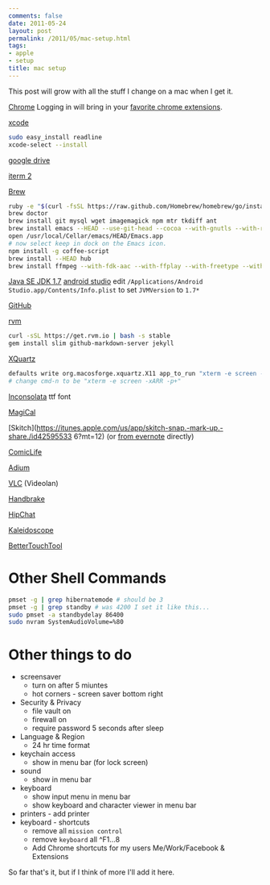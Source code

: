 ```yaml
---
comments: false
date: 2011-05-24
layout: post
permalink: /2011/05/mac-setup.html
tags:
- apple
- setup
title: mac setup
---
```


This post will grow with all the stuff I change on a mac when I get it.

[Chrome](http://www.google.com/intl/en/chrome/browser/beta.html)
Logging in will bring in your [favorite chrome extensions](/2014/07/favorite-chrome-extensions.html).

[xcode](https://itunes.apple.com/us/app/xcode/id497799835)

```bash
sudo easy_install readline
xcode-select --install
```

[google drive](https://tools.google.com/dlpage/drive/index.html?hl=en#eula)

[iterm 2](http://iterm2.com/)

[Brew](http://brew.sh/)

```bash
ruby -e "$(curl -fsSL https://raw.github.com/Homebrew/homebrew/go/install)"
brew doctor
brew install git mysql wget imagemagick npm mtr tkdiff ant
brew install emacs --HEAD --use-git-head --cocoa --with-gnutls --with-rsvg --with-imagemagick
open /usr/local/Cellar/emacs/HEAD/Emacs.app
# now select keep in dock on the Emacs icon.
npm install -g coffee-script
brew install --HEAD hub
brew install ffmpeg --with-fdk-aac --with-ffplay --with-freetype --with-frei0r --with-libass --with-libvo-aacenc --with-libvorbis --with-libvpx --with-opencore-amr --with-openjpeg --with-opus --with-rtmpdump --with-schroedinger --with-speex --with-theora --with-tools
```

[Java SE JDK 1.7](http://www.oracle.com/technetwork/java/javase/downloads/jdk7-downloads-1880260.html)
[android studio](http://developer.android.com/sdk/index.html#top) edit `/Applications/Android Studio.app/Contents/Info.plist` to set `JVMVersion` to `1.7*`

[GitHub](https://mac.github.com/)

[rvm](https://rvm.io/)

```bash
curl -sSL https://get.rvm.io | bash -s stable
gem install slim github-markdown-server jekyll
```

[XQuartz](http://xquartz.macosforge.org/)

```bash
defaults write org.macosforge.xquartz.X11 app_to_run "xterm -e screen -xARR -p+"
# change cmd-n to be "xterm -e screen -xARR -p+"
```

[Inconsolata](http://www.levien.com/type/myfonts/inconsolata.html) ttf font

[MagiCal](http://www.charcoaldesign.co.uk/magical)

[Skitch](https://itunes.apple.com/us/app/skitch-snap.-mark-up.-share./id42595533
6?mt=12)&nbsp;(or [from evernote](http://evernote.com/skitch/#) directly)

[ComicLife](http://plasq.com/products/comiclife3/mac)

[Adium](https://adium.im/)

[VLC](http://www.videolan.org/vlc/index.html) (Videolan)

[Handbrake](http://handbrake.fr/)

[HipChat](https://www.hipchat.com/downloads)

[Kaleidoscope](http://www.kaleidoscopeapp.com/)

[BetterTouchTool](http://www.bettertouchtool.net/)

# Other Shell Commands

```bash
pmset -g | grep hibernatemode # should be 3
pmset -g | grep standby # was 4200 I set it like this...
sudo pmset -a standbydelay 86400
sudo nvram SystemAudioVolume=%80
```

# Other things to do

   * screensaver
      * turn on after 5 miuntes
      * hot corners - screen saver bottom right
   * Security & Privacy
      * file vault on
      * firewall on
      * require password 5 seconds after sleep
   * Language & Region
      * 24 hr time format
   * keychain access
      * show in menu bar (for lock screen)
   * sound
      * show in menu bar
   * keyboard
      * show input menu in menu bar
      * show keyboard and character viewer in menu bar
   * printers - add printer
   * keyboard - shortcuts
      * remove all `mission control`
      * remove `keyboard` all ^F1...8
      * Add Chrome shortcuts for my users Me/Work/Facebook & Extensions

So far that's it, but if I think of more I'll add it here.
